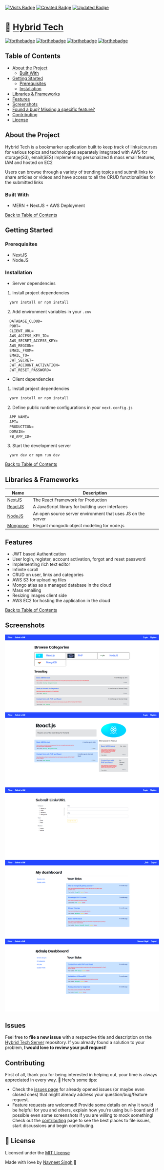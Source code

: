 [![Visits Badge](https://badges.pufler.dev/visits/Navneet-Singh-123/Hybrid-Tech-Server)](https://badges.pufler.dev) [![Created Badge](https://badges.pufler.dev/created/Navneet-Singh-123/Hybrid-Tech-Server)](https://badges.pufler.dev) [![Updated Badge](https://badges.pufler.dev/updated/Navneet-Singh-123/Hybrid-Tech-Server)](https://badges.pufler.dev)

# :eyes: [Hybrid Tech](http://ec2-13-233-84-81.ap-south-1.compute.amazonaws.com/)

[![forthebadge](https://forthebadge.com/images/badges/built-with-love.svg)](https://forthebadge.com) [![forthebadge](https://forthebadge.com/images/badges/made-with-javascript.svg)](https://forthebadge.com) [![forthebadge](https://forthebadge.com/images/badges/uses-html.svg)](https://forthebadge.com) [![forthebadge](https://forthebadge.com/images/badges/uses-css.svg)](https://forthebadge.com)

## Table of Contents

- [About the Project](#about-the-project)
  - [Built With](#built-with)
- [Getting Started](#getting-started)
  - [Prerequisites](#prerequisites)
  - [Installation](#installation)
- [Libraries & Frameworks](#libraries--frameworks)
- [Features](#features)
- [Screenshots](#screenshots)
- [Found a bug? Missing a specific feature?](#issues)
- [Contributing](#contributing)
- [License](#license)

## About the Project

Hybrid Tech is a bookmarker application built to keep track of links/courses for various topics and technologies separately integrated with AWS for storage(S3), email(SES) implementing personalized & mass email features, IAM and hosted on EC2 <br  />

Users can browse through a variety of trending topics and submit links to share articles or videos and have access to all the CRUD functionalities for the submitted links

### Built With

- MERN + NextJS + AWS Deployment

[Back to Table of Contents](#table-of-contents)

## Getting Started

### Prerequisites

- NextJS
- NodeJS

### Installation

- Server dependencies

1. Install project dependencies

```bash
  yarn install or npm install
```

2. Add environment variables in your `.env`

```env
  DATABASE_CLOUD=
  PORT=
  CLIENT_URL=
  AWS_ACCESS_KEY_ID=
  AWS_SECRET_ACCESS_KEY=
  AWS_REGION=
  EMAIL_FROM=
  EMAIL_TO=
  JWT_SECRET=
  JWT_ACCOUNT_ACTIVATION=
  JWT_RESET_PASSWORD=
```

- Client dependencies

1. Install project dependencies

```bash
  yarn install or npm install
```

2. Define public runtime configurations in your `next.config.js`

```env
  APP_NAME=
  API=
  PRODUCTION=
  DOMAIN=
  FB_APP_ID=
```

3. Start the development server

```bash
  yarn dev or npm run dev
```

[Back to Table of Contents](#table-of-contents)

## Libraries & Frameworks

| Name                                | Description                                                  |
| ----------------------------------- | ------------------------------------------------------------ |
| [NextJS](https://nextjs.org/)       | The React Framework for Production                           |
| [ReactJS](https://reactjs.org/)     | A JavaScript library for building user interfaces            |
| [NodeJS](https://nodejs.org/en/)    | An open source server environment that uses JS on the server |
| [Mongoose](https://mongoosejs.com/) | Elegant mongodb object modeling for node.js                  |

## Features

- JWT based Authentication
- User login, register, account activation, forgot and reset password
- Implementing rich text editor
- Infinite scroll
- CRUD on user, links and categories
- AWS S3 for uploading files
- Mongo atlas as a managed database in the cloud
- Mass emailing
- Resizing images client side
- AWS EC2 for hosting the application in the cloud

[Back to Table of Contents](#table-of-contents)

## Screenshots

![alt text](screenshots/Home.png)
![alt text](screenshots/SingleCategory.png)
![alt text](screenshots/SubmitLinkForm.png)
![alt text](screenshots/UserDashboard.png)
![alt text](screenshots/AdminDashboard.png)

## Issues

Feel free to **file a new issue** with a respective title and description on the [Hybrid Tech Server](https://github.com/Navneet-Singh-123/Hybrid-Tech-Server) repository. If you already found a solution to your problem, **I would love to review your pull request**!

## Contributing

First of all, thank you for being interested in helping out, your time is always appreciated in every way. :100:
Here's some tips:

- Check the [issues page](https://github.com/Navneet-Singh-123/Hybrid-Tech-Server/issues) for already opened issues (or maybe even closed ones) that might already address your question/bug/feature request.
- Feature requests are welcomed! Provide some details on why it would be helpful for you and others, explain how you're using bull-board and if possible even some screenshots if you are willing to mock something!
  Check out the [contributing](./CONTRIBUTING.md) page to see the best places to file issues, start discussions and begin contributing.

## :closed_book: License

Licensed under the [MIT License](LICENSE)

Made with love by [Navneet Singh](https://github.com/Navneet-Singh-123) 🚀

